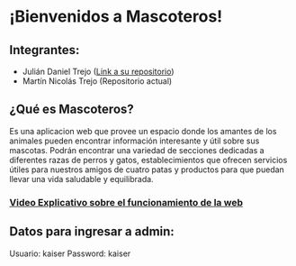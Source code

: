 # ¡Bienvenidos a Mascoteros!

## Integrantes:
- Julián Daniel Trejo ([Link a su repositorio](https://github.com/TrejoJulian/Proyecto-Final-Trejo))
- Martín Nicolás Trejo (Repositorio actual)

## ¿Qué es Mascoteros?

Es una aplicacion web que provee un espacio donde los amantes de los animales pueden encontrar información interesante y útil sobre sus mascotas. Podrán encontrar una variedad de secciones dedicadas a diferentes razas de perros y gatos, establecimientos que ofrecen servicios útiles para nuestros amigos de cuatro patas y productos para que puedan llevar una vida saludable y equilibrada.

### [Video Explicativo sobre el funcionamiento de la web](https://www.youtube.com/watch?v=0k_AYCv9KNM)

## Datos para ingresar a admin:
Usuario: kaiser
Password: kaiser
